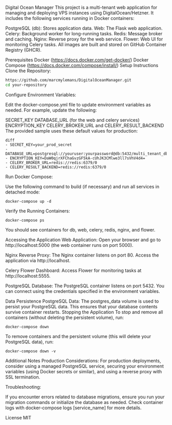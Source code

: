 Digital Ocean Manager
This project is a multi-tenant web application for managing and deploying VPS instances using DigitalOcean/Hetzner. It includes the following services running in Docker containers:

PostgreSQL (db): Stores application data.
Web: The Flask web application.
Celery: Background worker for long-running tasks.
Redis: Message broker and caching.
Nginx: Reverse proxy for the web service.
Flower: Web UI for monitoring Celery tasks.
All images are built and stored on GitHub Container Registry (GHCR).

Prerequisites
Docker (https://docs.docker.com/get-docker/)
Docker Compose (https://docs.docker.com/compose/install/)
Setup Instructions
Clone the Repository:

```bash
https://github.com/marcmylemans/DigitalOceanManager.git
cd your-repository
```

Configure Environment Variables:

Edit the docker-compose.yml file to update environment variables as needed. For example, update the following:

SECRET_KEY
DATABASE_URL (for the web and celery services)
ENCRYPTION_KEY
CELERY_BROKER_URL and CELERY_RESULT_BACKEND
The provided sample uses these default values for production:

```
diff
- SECRET_KEY=your_prod_secret
- DATABASE_URL=postgresql://youruser:yourpassword@db:5432/multi_tenant_db
- ENCRYPTION_KEY=DaW0qjrXFChaGvzGF5kA-cUhJK3CMlwe3ll7sVhV4d4=
- CELERY_BROKER_URL=redis://redis:6379/0
- CELERY_RESULT_BACKEND=redis://redis:6379/0
```

Run Docker Compose:

Use the following command to build (if necessary) and run all services in detached mode:

```
docker-compose up -d
```

Verify the Running Containers:

```
docker-compose ps
```

You should see containers for db, web, celery, redis, nginx, and flower.

Accessing the Application
Web Application:
Open your browser and go to http://localhost:5000 (the web container runs on port 5000).

Nginx Reverse Proxy:
The Nginx container listens on port 80. Access the application via http://localhost.

Celery Flower Dashboard:
Access Flower for monitoring tasks at http://localhost:5555.

PostgreSQL Database:
The PostgreSQL container listens on port 5432. You can connect using the credentials specified in the environment variables.

Data Persistence
PostgreSQL Data:
The postgres_data volume is used to persist your PostgreSQL data. This ensures that your database contents survive container restarts.
Stopping the Application
To stop and remove all containers (without deleting the persistent volume), run:

```
docker-compose down
```

To remove containers and the persistent volume (this will delete your PostgreSQL data), run:

```
docker-compose down -v
```

Additional Notes
Production Considerations:
For production deployments, consider using a managed PostgreSQL service, securing your environment variables (using Docker secrets or similar), and using a reverse proxy with SSL termination.

Troubleshooting:

If you encounter errors related to database migrations, ensure you run your migration commands or initialize the database as needed.
Check container logs with docker-compose logs [service_name] for more details.

License
MIT
